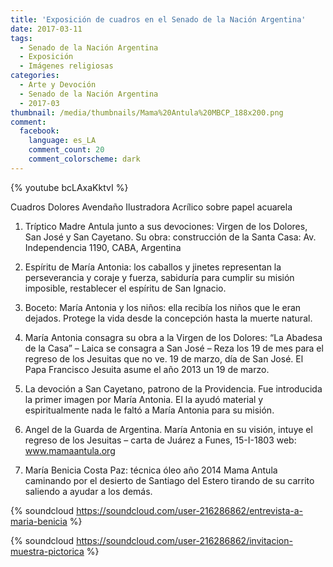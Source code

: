 ```yaml
---
title: 'Exposición de cuadros en el Senado de la Nación Argentina'
date: 2017-03-11
tags:
  - Senado de la Nación Argentina
  - Exposición
  - Imágenes religiosas
categories:
  - Arte y Devoción
  - Senado de la Nación Argentina
  - 2017-03
thumbnail: /media/thumbnails/Mama%20Antula%20MBCP_188x200.png
comment:
  facebook:
    language: es_LA
    comment_count: 20
    comment_colorscheme: dark  
---
```


{% youtube bcLAxaKktvI %}

Cuadros Dolores Avendaño Ilustradora
Acrílico sobre papel acuarela

1) Tríptico Madre Antula junto a sus devociones: Virgen de los Dolores, San José y San Cayetano. Su obra: construcción de la Santa Casa: Av. Independencia 1190, CABA, Argentina


2) Espíritu de María Antonia: los caballos y jinetes representan la perseverancia y coraje y fuerza, sabiduría para cumplir su misión imposible, restablecer el espíritu de San Ignacio.

3) Boceto: María Antonia y los niños: ella recibía los niños que le eran dejados. Protege la vida desde la concepción hasta la muerte natural.

4) María Antonia consagra su obra a la Virgen de los Dolores: “La Abadesa de la Casa” – Laica se consagra a San José – Reza los 19 de mes para el regreso de los Jesuitas que no ve. 19 de marzo, día de San José. El Papa Francisco Jesuita asume el año 2013 un 19 de marzo.

5) La devoción a San Cayetano, patrono de la Providencia. Fue introducida la primer imagen por María Antonia. El la ayudó material y espiritualmente nada le faltó a María Antonia para su misión.

6) Angel de la Guarda de Argentina. María Antonia en su visión, intuye el regreso de los Jesuitas – carta de Juárez a Funes, 15-I-1803  web: www.mamaantula.org

7) María Benicia Costa Paz: técnica óleo año 2014 Mama Antula caminando por el desierto de Santiago del Estero tirando de su carrito saliendo a ayudar a los demás.

{% soundcloud https://soundcloud.com/user-216286862/entrevista-a-maria-benicia %}

{% soundcloud https://soundcloud.com/user-216286862/invitacion-muestra-pictorica %}

